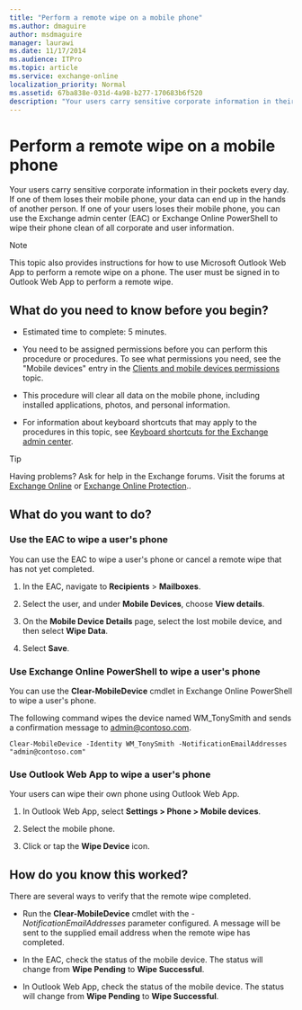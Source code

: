 ```yaml
---
title: "Perform a remote wipe on a mobile phone"
ms.author: dmaguire
author: msdmaguire
manager: laurawi
ms.date: 11/17/2014
ms.audience: ITPro
ms.topic: article
ms.service: exchange-online
localization_priority: Normal
ms.assetid: 67ba838e-031d-4a98-b277-170683b6f520
description: "Your users carry sensitive corporate information in their pockets every day. If one of them loses their mobile phone, your data can end up in the hands of another person. If one of your users loses their mobile phone, you can use the Exchange admin center (EAC) or Exchange Online PowerShell to wipe their phone clean of all corporate and user information."
---
```


# Perform a remote wipe on a mobile phone

Your users carry sensitive corporate information in their pockets every day. If one of them loses their mobile phone, your data can end up in the hands of another person. If one of your users loses their mobile phone, you can use the Exchange admin center (EAC) or Exchange Online PowerShell to wipe their phone clean of all corporate and user information. 
  
> [!NOTE]
> This topic also provides instructions for how to use Microsoft Outlook Web App to perform a remote wipe on a phone. The user must be signed in to Outlook Web App to perform a remote wipe. 
  
## What do you need to know before you begin?

- Estimated time to complete: 5 minutes.
    
- You need to be assigned permissions before you can perform this procedure or procedures. To see what permissions you need, see the "Mobile devices" entry in the [Clients and mobile devices permissions](https://technet.microsoft.com/library/57eca42a-5a7f-4c65-89f0-7a84f2dbea19.aspx) topic. 
    
- This procedure will clear all data on the mobile phone, including installed applications, photos, and personal information.
    
- For information about keyboard shortcuts that may apply to the procedures in this topic, see [Keyboard shortcuts for the Exchange admin center](../../accessibility/keyboard-shortcuts-in-admin-center.md).
    
> [!TIP]
> Having problems? Ask for help in the Exchange forums. Visit the forums at [Exchange Online](https://go.microsoft.com/fwlink/p/?linkId=267542) or [Exchange Online Protection](https://go.microsoft.com/fwlink/p/?linkId=285351).. 
  
## What do you want to do?

### Use the EAC to wipe a user's phone

You can use the EAC to wipe a user's phone or cancel a remote wipe that has not yet completed. 
  
1. In the EAC, navigate to **Recipients** \> **Mailboxes**.
    
2. Select the user, and under **Mobile Devices**, choose **View details**.
    
3. On the **Mobile Device Details** page, select the lost mobile device, and then select **Wipe Data**.
    
4. Select **Save**.
    
### Use Exchange Online PowerShell to wipe a user's phone

You can use the **Clear-MobileDevice** cmdlet in Exchange Online PowerShell to wipe a user's phone. 
  
The following command wipes the device named WM_TonySmith and sends a confirmation message to admin@contoso.com.
  
```
Clear-MobileDevice -Identity WM_TonySmith -NotificationEmailAddresses "admin@contoso.com"

```

### Use Outlook Web App to wipe a user's phone

Your users can wipe their own phone using Outlook Web App. 
  
1. In Outlook Web App, select **Settings \> Phone \> Mobile devices**.
    
2. Select the mobile phone.
    
3. Click or tap the **Wipe Device** icon. 
    
## How do you know this worked?

There are several ways to verify that the remote wipe completed.
  
- Run the **Clear-MobileDevice** cmdlet with the _-NotificationEmailAddresses_ parameter configured. A message will be sent to the supplied email address when the remote wipe has completed. 
    
- In the EAC, check the status of the mobile device. The status will change from **Wipe Pending** to **Wipe Successful**.
    
- In Outlook Web App, check the status of the mobile device. The status will change from **Wipe Pending** to **Wipe Successful**.
    

